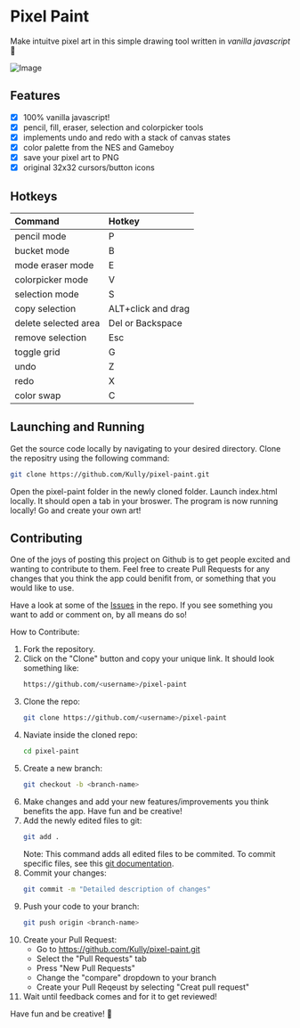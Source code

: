 # Pixel Paint

Make intuitve pixel art in this simple drawing tool written in _vanilla javascript_ :cake:

![Image](gif/selectionCopy.gif)

## Features
- [x] 100% vanilla javascript!
- [x] pencil, fill, eraser, selection and colorpicker tools
- [x] implements undo and redo with a stack of canvas states
- [x] color palette from the NES and Gameboy
- [x] save your pixel art to PNG
- [x] original 32x32 cursors/button icons

## Hotkeys

| Command          | Hotkey              |
| :--------------- | :------------------ |
| pencil mode      | P                   |
| bucket mode      | B                   |
| mode eraser mode | E                   |
| colorpicker mode | V                   |
| selection mode   | S                   |
| copy selection   | ALT+click and drag  |
| delete selected area | Del or Backspace| 
| remove selection | Esc                 |
| toggle grid      | G                   |
| undo             | Z                   |
| redo             | X                   |
| color swap       | C                   |


## Launching and Running
Get the source code locally by navigating to your desired directory.
Clone the repositry using the following command:
```bash
git clone https://github.com/Kully/pixel-paint.git
```
Open the pixel-paint folder in the newly cloned folder.
Launch index.html locally. It should open a tab in your broswer.
The program is now running locally! Go and create your own art!


## Contributing

One of the joys of posting this project on Github is to get people excited and wanting to contribute to them. Feel free to create Pull Requests for any changes that you think the app could benifit from, or something that you would like to use.

Have a look at some of the [Issues](https://github.com/Kully/pixel-paint/issues) in the repo. If you see something you want to add or comment on, by all means do so!

How to Contribute:
1. Fork the repository.
2. Click on the "Clone" button and copy your unique link. It should look something like:
    ```bash
    https://github.com/<username>/pixel-paint
    ```
3. Clone the repo:
    ``` bash
    git clone https://github.com/<username>/pixel-paint
    ```
4. Naviate inside the cloned repo:
    ```bash
    cd pixel-paint
    ```
4. Create a new branch:
    ```bash
    git checkout -b <branch-name>
    ```
5. Make changes and add your new features/improvements you think benefits the app. Have fun and be creative!
6. Add the newly edited files to git:
    ```bash
    git add .
    ```
    Note: This command adds all edited files to be commited. To commit specific files, see this [git documentation](https://git-scm.com/docs/git-add).
7. Commit your changes:
    ```bash
    git commit -m "Detailed description of changes"
    ```
8. Push your code to your branch:
    ```bash
    git push origin <branch-name>
    ```
9. Create your Pull Request:
    - Go to https://github.com/Kully/pixel-paint.git
    - Select the "Pull Requests" tab
    - Press "New Pull Requests"
    - Change the "compare" dropdown to your branch
    - Create your Pull Reqeust by selecting "Creat pull request"
10. Wait until feedback comes and for it to get reviewed!

Have fun and be creative! :art:
